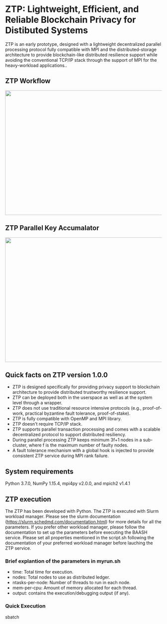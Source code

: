 # ZTP: Lightweight, Efficient, and Reliable Blockchain Privacy for Distibuted Systems
ZTP is an early prototype, designed with a lightweight decentralized parallel processing protocol fully compatible with MPI and the distributed-storage architecture to provide blockchain-like distributed resilience support while avoiding the conventional TCP/IP stack through the support of MPI for the heavy-workload applications..

## ZTP Workflow
<img src="https://user-images.githubusercontent.com/44820439/211341566-3651a90b-5d5a-4c6f-84f4-c9c3085c853b.png" width="600" height="400">

## ZTP Parallel Key Accumalator
<img src="https://user-images.githubusercontent.com/44820439/211342146-aa72d2f9-a149-41a7-9ea0-cb24403612b9.jpg" width="600" height="400">

## Quick facts on ZTP version 1.0.0
* ZTP is designed specifically for providing privacy support to blockchain architecture to provide distributed trustworthy resilience support.
* ZTP can be deployed both in the userspace as well as at the system level through a wrapper.
* ZTP does not use traditional resource intensive protocols (e.g., proof-of-work, practical byzantine fault tolerance, proof-of-stake).
* ZTP is fully compatible with OpenMP and MPI library.
* ZTP doesn't require TCP/IP stack.
* ZTP supports parallel transaction processing and comes with a scalable decentralized protocol to support distributed resiliency.
* During parallel processing ZTP keeps minimum 3f+1 nodes in a sub-cluster, where f is the maximum number of faulty nodes.
* A fault tolerance mechanism with a global hook is injected to provide consistent ZTP service during MPI rank failure.


## System requirements
Python 3.7.0, NumPy 1.15.4, mpi4py v2.0.0, and mpich2 v1.4.1

## ZTP execution
The ZTP has been developed with Python. The ZTP is executed with Slurm workload manager. Please see the slurm documentation (https://slurm.schedmd.com/documentation.html) for more details for all the parameters. If you prefer other workload manager, please follow the documentation to set up the parameters before executing the BAASH service.
Please set all properties mentioned in the script.sh following the documentation of your preferred workload manager before lauching the ZTP service.

### Brief explantion of the parameters in myrun.sh
 * time: Total time for execution.
 * nodes: Total nodes to use as distributed ledger.
 * ntasks-per-node: Number of threads to run in each node.
 * mem-per-cpu: Amount of memory allocated for each thread.
 * output: contains the execution/debugging output (if any).

### Quick Execution 
sbatch <script>.sh

## ZTP documentation
We have provided detailed inline comments for all the non-trivial code blocks in the code.

